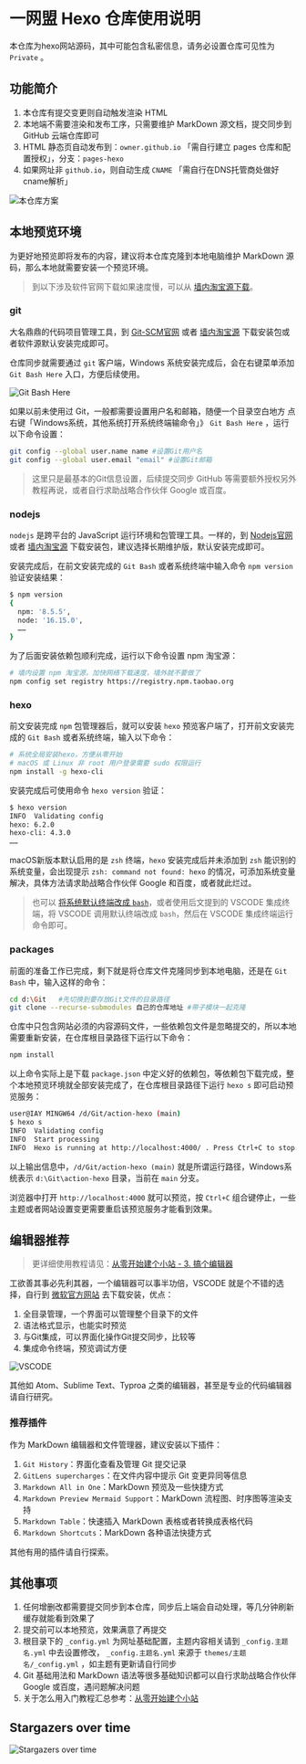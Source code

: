 # 一网盟 Hexo 仓库使用说明
本仓库为hexo网站源码，其中可能包含私密信息，请务必设置仓库可见性为 `Private` 。
## 功能简介
1. 本仓库有提交变更则自动触发渲染 HTML
2. 本地端不需要渲染和发布工序，只需要维护 MarkDown 源文档，提交同步到 GitHub 云端仓库即可
3. HTML 静态页自动发布到：`owner.github.io` 「需自行建立 pages 仓库和配置授权」，分支：`pages-hexo`
4. 如果网址非 `github.io`，则自动生成 `CNAME` 「需自行在DNS托管商处做好cname解析」
   
![本仓库方案](https://raw.gitmirror.com/828767/static/master/images/github_page_free.png)

## 本地预览环境
为更好地预览即将发布的内容，建议将本仓库克隆到本地电脑维护 MarkDown 源码，那么本地就需要安装一个预览环境。

> 到以下涉及软件官网下载如果速度慢，可以从 [墙内淘宝源下载](https://registry.npmmirror.com/binary.html)。

### **git**
大名鼎鼎的代码项目管理工具，到 [Git-SCM官网](https://git-scm.com/downloads) 或者 [墙内淘宝源](https://registry.npmmirror.com/binary.html?path=git-for-windows/ "Windows版，其他系统自带或直接命令安装") 下载安装包或者软件源默认安装完成即可。

仓库同步就需要通过 `git` 客户端，Windows 系统安装完成后，会在右键菜单添加 `Git Bash Here` 入口，方便后续使用。

![Git Bash Here](https://raw.gitmirror.com/828767/static/master/images/git_menu_gitbashhere.png)

如果以前未使用过 Git，一般都需要设置用户名和邮箱，随便一个目录空白地方 点右键「Windows系统，其他系统打开系统终端输命令」》 `Git Bash Here` ，运行以下命令设置：
```bash
git config --global user.name name #设置Git用户名
git config --global user.email "email" #设置Git邮箱
```
> 这里只是最基本的Git信息设置，后续提交同步 GitHub 等需要额外授权另外教程再说，或者自行求助战略合作伙伴 Google 或百度。


### **nodejs**
`nodejs` 是跨平台的 JavaScript 运行环境和包管理工具。一样的，到 [Nodejs官网](https://nodejs.org/zh-cn/) 或者 [墙内淘宝源](https://registry.npmmirror.com/binary.html?path=node/) 下载安装包，建议选择长期维护版，默认安装完成即可。

安装完成后，在前文安装完成的 `Git Bash` 或者系统终端中输入命令 `npm version` 验证安装结果：
```bash
$ npm version
{
  npm: '8.5.5',
  node: '16.15.0',
  ……
}
```

为了后面安装依赖包顺利完成，运行以下命令设置 npm 淘宝源：
```bash
# 墙内设置 npm 淘宝源，加快网络下载速度，墙外就不要做了
npm config set registry https://registry.npm.taobao.org
```

### **hexo**
前文安装完成 `npm` 包管理器后，就可以安装 `hexo` 预览客户端了，打开前文安装完成的 `Git Bash` 或者系统终端，输入以下命令：
```bash
# 系统全局安装hexo，方便从零开始
# macOS 或 Linux 非 root 用户登录需要 sudo 权限运行
npm install -g hexo-cli
```
安装完成后可使用命令 `hexo version` 验证：
```bash
$ hexo version
INFO  Validating config
hexo: 6.2.0
hexo-cli: 4.3.0
……
```

macOS新版本默认启用的是 `zsh` 终端，`hexo` 安装完成后并未添加到 `zsh` 能识别的系统变量，会出现提示 `zsh: command not found: hexo` 的情况，可添加系统变量解决，具体方法请求助战略合作伙伴 Google 和百度，或者就此烂过。

> 也可以 [将系统默认终端改成 `bash`](https://support.apple.com/zh-cn/guide/terminal/trml113/mac)，或者使用后文提到的 VSCODE 集成终端，将 VSCODE 调用默认终端改成 `bash`，然后在 VSCODE 集成终端运行命令即可。

### **packages**
前面的准备工作已完成，剩下就是将仓库文件克隆同步到本地电脑，还是在 `Git Bash` 中，输入这样的命令：
```bash
cd d:\Git   #先切换到要存放Git文件的目录路径
git clone --recurse-submodules 自己的仓库地址 #带子模块一起克隆
```

仓库中只包含网站必须的内容源码文件，一些依赖包文件是忽略提交的，所以本地需要重新安装，在仓库根目录路径下运行以下命令：
```bash
npm install
```

以上命令实际上是下载 `package.json` 中定义好的依赖包，等依赖包下载完成，整个本地预览环境就全部安装完成了，在仓库根目录路径下运行 `hexo s` 即可启动预览服务：
```bash
user@IAY MINGW64 /d/Git/action-hexo (main)
$ hexo s
INFO  Validating config
INFO  Start processing
INFO  Hexo is running at http://localhost:4000/ . Press Ctrl+C to stop.
```
以上输出信息中，`/d/Git/action-hexo (main)` 就是所谓运行路径，Windows系统表示 `d:\Git\action-hexo` 目录，当前在 `main` 分支。

浏览器中打开 `http://localhost:4000` 就可以预览，按 `Ctrl+C` 组合键停止，一些主题或者网站设置变更需要重启该预览服务才能看到效果。

## 编辑器推荐
> 更详细使用教程请见：[从零开始建个小站 - 3. 搞个编辑器](https://yiwangmeng.cn/action-hexo/guide-how-to-build-site-5.html)

工欲善其事必先利其器，一个编辑器可以事半功倍，VSCODE 就是个不错的选择，自行到 [微软官方网站](https://code.visualstudio.com/download) 去下载安装，优点：
1. 全目录管理，一个界面可以管理整个目录下的文件
2. 语法格式显示，也能实时预览
3. 与Git集成，可以界面化操作Git提交同步，比较等
4. 集成命令终端，预览调试方便
 
![VSCODE](https://raw.gitmirror.com/828767/static/master/images/vscode-hexo.png)

其他如 Atom、Sublime Text、Typroa 之类的编辑器，甚至是专业的代码编辑器请自行研究。
### 推荐插件
作为 MarkDown 编辑器和文件管理器，建议安装以下插件：
1. `Git History`：界面化查看及管理 Git 提交记录
2. `GitLens supercharges`：在文件内容中提示 Git 变更异同等信息
3. `Markdown All in One`：MarkDown 预览及一些快捷方式
4. `Markdown Preview Mermaid Support`：MarkDown 流程图、时序图等渲染支持
5. `Markdown Table`：快速插入 MarkDown 表格或者转换成表格代码
6. `Markdown Shortcuts`：MarkDown 各种语法快捷方式

其他有用的插件请自行探索。

## 其他事项
1. 任何增删改都需要提交同步到本仓库，同步后上端会自动处理，等几分钟刷新缓存就能看到效果了
2. 提交前可以本地预览，效果满意了再提交
3. 根目录下的 `_config.yml` 为网址基础配置，主题内容相关请到 `_config.主题名.yml` 中去设置修改， `_config.主题名.yml` 来源于 `themes/主题名/_config.yml` ，如主题有更新请自行同步
4. Git 基础用法和 MarkDown 语法等很多基础知识都可以自行求助战略合作伙伴 Google 或百度，遇问题解决问题
5. 关于怎么用入门教程汇总参考：[从零开始建个小站](https://yiwangmeng.cn/action-hexo/guide-how-to-build-site-0.html)


## Stargazers over time

![Stargazers over time](https://starchart.cc/828767/action-hexo.svg)
